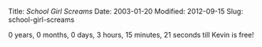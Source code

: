 Title: *School Girl Screams*
Date: 2003-01-20
Modified: 2012-09-15
Slug: school-girl-screams

0 years, 0 months, 0 days, 3 hours, 15 minutes, 21 seconds till Kevin is free!
